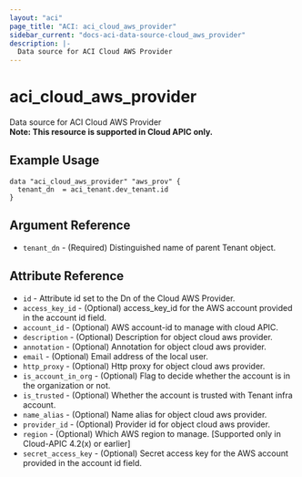 ```yaml
---
layout: "aci"
page_title: "ACI: aci_cloud_aws_provider"
sidebar_current: "docs-aci-data-source-cloud_aws_provider"
description: |-
  Data source for ACI Cloud AWS Provider
---
```


# aci_cloud_aws_provider #
Data source for ACI Cloud AWS Provider  
<b>Note: This resource is supported in Cloud APIC only.</b>
## Example Usage ##

```hcl
data "aci_cloud_aws_provider" "aws_prov" {
  tenant_dn  = aci_tenant.dev_tenant.id
}
```
## Argument Reference ##
* `tenant_dn` - (Required) Distinguished name of parent Tenant object.



## Attribute Reference

* `id` - Attribute id set to the Dn of the Cloud AWS Provider.
* `access_key_id` - (Optional) access_key_id for the AWS account provided in the account id field.
* `account_id` - (Optional) AWS account-id to manage with cloud APIC.
* `description` - (Optional) Description for object cloud aws provider.
* `annotation` - (Optional) Annotation for object cloud aws provider.
* `email` - (Optional) Email address of the local user.
* `http_proxy` - (Optional) Http proxy for object cloud aws provider.
* `is_account_in_org` - (Optional) Flag to decide whether the account is in the organization or not.
* `is_trusted` - (Optional) Whether the account is trusted with Tenant infra account.
* `name_alias` - (Optional) Name alias for object cloud aws provider.
* `provider_id` - (Optional) Provider id for object cloud aws provider.
* `region` - (Optional) Which AWS region to manage. \[Supported only in Cloud-APIC 4.2(x) or earlier\]
* `secret_access_key` - (Optional) Secret access key for the AWS account provided in the account id field.
